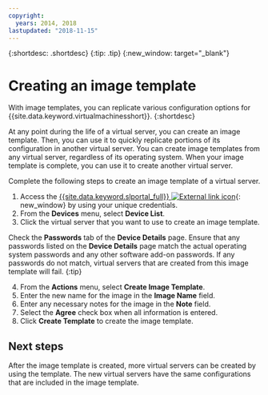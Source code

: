 ```yaml
---
copyright:
  years: 2014, 2018
lastupdated: "2018-11-15"
---
```


{:shortdesc: .shortdesc}
{:tip: .tip}
{:new_window: target="_blank"}


# Creating an image template

With image templates, you can replicate various configuration options for {{site.data.keyword.virtualmachinesshort}}. 
{:shortdesc}

At any point during the life of a virtual server, you can create an image template. Then, you can use it to quickly replicate portions of its configuration in another virtual server. You can create image templates from any virtual server, regardless of its operating system. When your image template is complete, you can use it to create another virtual server. 

Complete the following steps to create an image template of a virtual server.

1. Access the [{{site.data.keyword.slportal_full}} ![External link icon](../../icons/launch-glyph.svg "External link icon")](https://control.softlayer.com/){: new_window} by using your unique credentials.
2. From the **Devices** menu, select **Device List**.
3. Click the virtual server that you want to use to create an image template.

  Check the **Passwords** tab of the **Device Details** page. Ensure that any passwords listed on the **Device Details** page match the actual operating system passwords and any other software add-on passwords. If any passwords do not match, virtual servers that are created from this image template will fail.
  {:tip}
  
4. From the **Actions** menu, select **Create Image Template**.
5. Enter the new name for the image in the **Image Name** field.
6. Enter any necessary notes for the image in the **Note** field.
7. Select the **Agree** check box when all information is entered.
8. Click **Create Template** to create the image template.

## Next steps

After the image template is created, more virtual servers can be created by using the template. The new 
virtual servers have the same configurations that are included in the image template.

